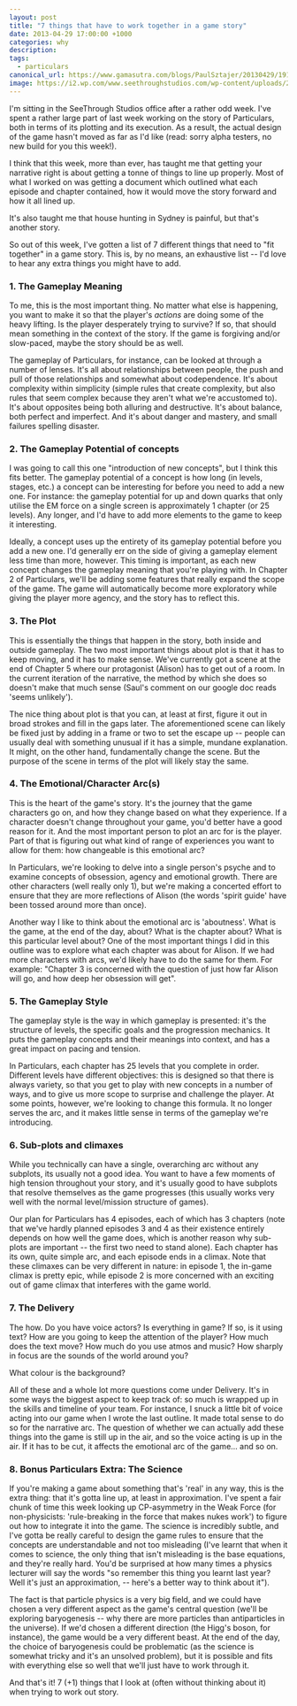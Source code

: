 ```yaml
---
layout: post
title: "7 things that have to work together in a game story"
date: 2013-04-29 17:00:00 +1000
categories: why
description:
tags:
  - particulars
canonical_url: https://www.gamasutra.com/blogs/PaulSztajer/20130429/191393/7_things_that_have_to_work_together_in_a_game_story.php
image: https://i2.wp.com/www.seethroughstudios.com/wp-content/uploads/2013/03/Panel-6-7_final.jpg?resize=222%2C300
---
```

I'm sitting in the SeeThrough Studios office after a rather odd week. I've spent a rather large part of last week working on the story of Particulars, both in terms of its plotting and its execution. As a result, the actual design of the game hasn't moved as far as I'd like (read: sorry alpha testers, no new build for you this week!).

I think that this week, more than ever, has taught me that getting your narrative right is about getting a tonne of things to line up properly. Most of what I worked on was getting a document which outlined what each episode and chapter contained, how it would move the story forward and how it all lined up.

It's also taught me that house hunting in Sydney is painful, but that's another story.

So out of this week, I've gotten a list of 7 different things that need to "fit together" in a game story. This is, by no means, an exhaustive list -- I'd love to hear any extra things you might have to add.

### 1\. The Gameplay Meaning

To me, this is the most important thing. No matter what else is happening, you want to make it so that the player's *actions* are doing some of the heavy lifting. Is the player desperately trying to survive? If so, that should mean something in the context of the story. If the game is forgiving and/or slow-paced, maybe the story should be as well.

The gameplay of Particulars, for instance, can be looked at through a number of lenses. It's all about relationships between people, the push and pull of those relationships and somewhat about codependence. It's about complexity within simplicity (simple rules that create complexity, but also rules that seem complex because they aren't what we're accustomed to). It's about opposites being both alluring and destructive. It's about balance, both perfect and imperfect. And it's about danger and mastery, and small failures spelling disaster.

### 2\. The Gameplay Potential of concepts

I was going to call this one "introduction of new concepts", but I think this fits better. The gameplay potential of a concept is how long (in levels, stages, etc.) a concept can be interesting for before you need to add a new one. For instance: the gameplay potential for up and down quarks that only utilise the EM force on a single screen is approximately 1 chapter (or 25 levels). Any longer, and I'd have to add more elements to the game to keep it interesting.

Ideally, a concept uses up the entirety of its gameplay potential before you add a new one. I'd generally err on the side of giving a gameplay element less time than more, however. This timing is important, as each new concept changes the gameplay meaning that you're playing with. In Chapter 2 of Particulars, we'll be adding some features that really expand the scope of the game. The game will automatically become more exploratory while giving the player more agency, and the story has to reflect this.

### 3\. The Plot

This is essentially the things that happen in the story, both inside and outside gameplay. The two most important things about plot is that it has to keep moving, and it has to make sense. We've currently got a scene at the end of Chapter 5 where our protagonist (Alison) has to get out of a room. In the current iteration of the narrative, the method by which she does so doesn't make that much sense (Saul's comment on our google doc reads 'seems unlikely').

The nice thing about plot is that you can, at least at first, figure it out in broad strokes and fill in the gaps later. The aforementioned scene can likely be fixed just by adding in a frame or two to set the escape up -- people can usually deal with something unusual if it has a simple, mundane explanation. It might, on the other hand, fundamentally change the scene. But the purpose of the scene in terms of the plot will likely stay the same.

### 4\. The Emotional/Character Arc(s)

This is the heart of the game's story. It's the journey that the game characters go on, and how they change based on what they experience. If a character doesn't change throughout your game, you'd better have a good reason for it. And the most important person to plot an arc for is the player. Part of that is figuring out what kind of range of experiences you want to allow for them: how changeable is this emotional arc?

In Particulars, we're looking to delve into a single person's psyche and to examine concepts of obsession, agency and emotional growth. There are other characters (well really only 1), but we're making a concerted effort to ensure that they are more reflections of Alison (the words 'spirit guide' have been tossed around more than once).

Another way I like to think about the emotional arc is 'aboutness'. What is the game, at the end of the day, about? What is the chapter about? What is this particular level about? One of the most important things I did in this outline was to explore what each chapter was about for Alison. If we had more characters with arcs, we'd likely have to do the same for them. For example: "Chapter 3 is concerned with the question of just how far Alison will go, and how deep her obsession will get".

### 5\. The Gameplay Style

The gameplay style is the way in which gameplay is presented: it's the structure of levels, the specific goals and the progression mechanics. It puts the gameplay concepts and their meanings into context, and has a great impact on pacing and tension.

In Particulars, each chapter has 25 levels that you complete in order. Different levels have different objectives: this is designed so that there is always variety, so that you get to play with new concepts in a number of ways, and to give us more scope to surprise and challenge the player. At some points, however, we're looking to change this formula. It no longer serves the arc, and it makes little sense in terms of the gameplay we're introducing.

### 6\. Sub-plots and climaxes

While you technically can have a single, overarching arc without any subplots, its usually not a good idea. You want to have a few moments of high tension throughout your story, and it's usually good to have subplots that resolve themselves as the game progresses (this usually works very well with the normal level/mission structure of games).

Our plan for Particulars has 4 episodes, each of which has 3 chapters (note that we've hardly planned episodes 3 and 4 as their existence entirely depends on how well the game does, which is another reason why sub-plots are important -- the first two need to stand alone). Each chapter has its own, quite simple arc, and each episode ends in a climax. Note that these climaxes can be very different in nature: in episode 1, the in-game climax is pretty epic, while episode 2 is more concerned with an exciting out of game climax that interferes with the game world.

### 7\. The Delivery

The how. Do you have voice actors? Is everything in game? If so, is it using text? How are you going to keep the attention of the player? How much does the text move? How much do you use atmos and music? How sharply in focus are the sounds of the world around you?

What colour is the background?

All of these and a whole lot more questions come under Delivery. It's in some ways the biggest aspect to keep track of: so much is wrapped up in the skills and timeline of your team. For instance, I snuck a little bit of voice acting into our game when I wrote the last outline. It made total sense to do so for the narrative arc. The question of whether we can actually add these things into the game is still up in the air, and so the voice acting is up in the air. If it has to be cut, it affects the emotional arc of the game... and so on.

### 8\. Bonus Particulars Extra: The Science

If you're making a game about something that's 'real' in any way, this is the extra thing: that it's gotta line up, at least in approximation. I've spent a fair chunk of time this week looking up CP-asymmetry in the Weak Force (for non-physicists: 'rule-breaking in the force that makes nukes work') to figure out how to integrate it into the game. The science is incredibly subtle, and I've gotta be really careful to design the game rules to ensure that the concepts are understandable and not too misleading (I've learnt that when it comes to science, the only thing that isn't misleading is the base equations, and they're really hard. You'd be surprised at how many times a physics lecturer will say the words "so remember this thing you learnt last year? Well it's just an approximation, -- here's a better way to think about it").

The fact is that particle physics is a very big field, and we could have chosen a very different aspect as the game's central question (we'll be exploring baryogenesis -- why there are more particles than antiparticles in the universe). If we'd chosen a different direction (the Higg's boson, for instance), the game would be a very different beast. At the end of the day, the choice of baryogenesis could be problematic (as the science is somewhat tricky and it's an unsolved problem), but it is possible and fits with everything else so well that we'll just have to work through it.

And that's it! 7 (+1) things that I look at (often without thinking about it) when trying to work out story.
